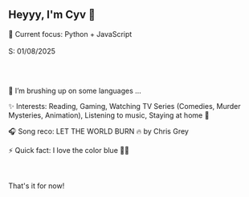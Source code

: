 ## Heyyy, I'm Cyv 👋   

🎯 Current focus: Python + JavaScript
<br />
<br />
S: 01/08/2025

<br />
<br />     

🌱 I’m brushing up on some languages ...

✨ Interests: Reading, Gaming, Watching TV Series (Comedies, Murder Mysteries, Animation), Listening to music, Staying at home 🤣

🎧 Song reco: LET THE WORLD BURN 🔥 by Chris Grey

⚡ Quick fact: I love the color blue 💎🔷
<br />
<br />
<br />

That's it for now!

<!--
Here's a photo of my bae 💙
<br />
<br />

![GKF2hW4a8AAUNXN](https://github.com/user-attachments/assets/5286d497-3558-4421-8da7-9690a60b68fe)



<!--
**cybelx/cybelx** is a ✨ _special_ ✨ repository because its `README.md` (this file) appears on your GitHub profile.

Here are some ideas to get you started:

- 🔭 I’m currently working on ...
- 🌱 I’m currently learning ...
- 👯 I’m looking to collaborate on ...
- 🤔 I’m looking for help with ...
- 💬 Ask me about ...
- 📫 How to reach me: ...
- 😄 Pronouns: ...
- ⚡ Fun fact: ...
-->

